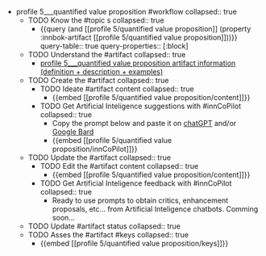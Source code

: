 
- profile 5___quantified value proposition #workflow
   collapsed:: true
  - TODO Know the #topic s
    collapsed:: true
    - {{query (and [[profile 5/quantified value proposition]] (property :innbok-artifact [[profile 5/quantified value proposition]]))}}
      query-table:: true
      query-properties:: [:block]
  - TODO Understand the #artifact
    collapsed:: true
    - [profile 5___quantified value proposition artifact information (definition + description + examples)](https://go.innbok.com/#/page/innBoK%2Fprofile-%28id%29%2Fquantified-value-proposition%2Finfo)
  - TODO Create the #artifact
     collapsed:: true
    - TODO Ideate #artifact content
      collapsed:: true
      - {{embed [[profile 5/quantified value proposition/content]]}}
    - TODO Get Artificial Inteligence suggestions with #innCoPilot
      collapsed:: true
      - Copy the prompt below and paste it on [chatGPT](https://chat.openai.com) and/or [Google Bard](https://bard.google.com/chat)
      - {{embed [[profile 5/quantified value proposition/innCoPilot]]}}
  - TODO Update the #artifact
    collapsed:: true
    - TODO Edit the #artifact content
     collapsed:: true
      - {{embed [[profile 5/quantified value proposition/content]]}}
    - TODO Get Artificial Inteligence feedback with #innCoPilot
      collapsed:: true
      - Ready to use prompts to obtain critics, enhancement proposals, etc... from Artificial Inteligence chatbots. Comming soon...
  - TODO Update #artifact status
    collapsed:: true
  - TODO Asses the #artifact #keys
    collapsed:: true
    - {{embed [[profile 5/quantified value proposition/keys]]}}








